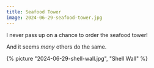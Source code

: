 ```yaml
---
title: Seafood Tower
image: 2024-06-29-seafood-tower.jpg
---
```


I never pass up on a chance to order the seafood tower!

<!--more-->

And it seems _many_ others do the same.

{% picture "2024-06-29-shell-wall.jpg", "Shell Wall" %}
